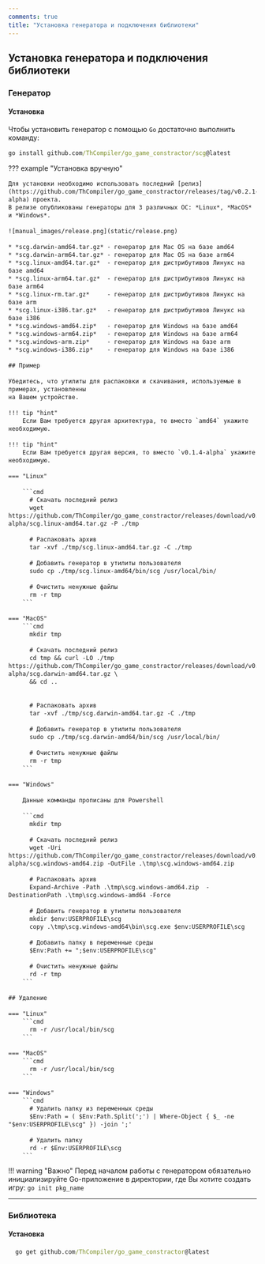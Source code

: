 ```yaml
---
comments: true
title: "Установка генератора и подключения библиотеки"
---
```


## Установка генератора и подключения библиотеки

### Генератор

#### Установка

Чтобы установить генератор с помощью `Go` достаточно выполнить команду:
```cmd
go install github.com/ThCompiler/go_game_constractor/scg@latest
```

??? example "Установка вручную"

    Для установки необходимо использовать последний [релиз](https://github.com/ThCompiler/go_game_constractor/releases/tag/v0.2.1-alpha) проекта.
    В релизе опубликованы генераторы для 3 различных ОС: *Linux*, *MacOS* и *Windows*.

    ![manual_images/release.png](static/release.png)

    * *scg.darwin-amd64.tar.gz* - генератор для Mac OS на базе amd64
    * *scg.darwin-arm64.tar.gz* - генератор для Mac OS на базе arm64
    * *scg.linux-amd64.tar.gz*  - генератор для дистрибутивов Линукс на базе amd64
    * *scg.linux-arm64.tar.gz*  - генератор для дистрибутивов Линукс на базе arm64
    * *scg.linux-rm.tar.gz*     - генератор для дистрибутивов Линукс на базе arm
    * *scg.linux-i386.tar.gz*   - генератор для дистрибутивов Линукс на базе i386
    * *scg.windows-amd64.zip*   - генератор для Windows на базе amd64
    * *scg.windows-arm64.zip*   - генератор для Windows на базе arm64
    * *scg.windows-arm.zip*     - генератор для Windows на базе arm
    * *scg.windows-i386.zip*    - генератор для Windows на базе i386

    ## Пример

    Убедитесь, что утилиты для распаковки и скачивания, используемые в примерах, установленны
    на Вашем устройстве.
    
    !!! tip "hint"
        Если Вам требуется другая архитектура, то вместо `amd64` укажите необходимую.
    
    !!! tip "hint"
        Если Вам требуется другая версия, то вместо `v0.1.4-alpha` укажите необходимую.

    === "Linux"

        ```cmd
          # Скачать последний релиз
          wget https://github.com/ThCompiler/go_game_constractor/releases/download/v0.2.1-alpha/scg.linux-amd64.tar.gz -P ./tmp
          
          # Распаковать архив
          tar -xvf ./tmp/scg.linux-amd64.tar.gz -C ./tmp
          
          # Добавить генератор в утилиты пользователя
          sudo cp ./tmp/scg.linux-amd64/bin/scg /usr/local/bin/
          
          # Очистить ненужные файлы
          rm -r tmp
        ```
    
    === "MacOS"
        ```cmd
          mkdir tmp
          
          # Скачать последний релиз
          cd tmp && curl -LO ./tmp https://github.com/ThCompiler/go_game_constractor/releases/download/v0.2.1-alpha/scg.darwin-amd64.tar.gz \
          && cd ..
        
          
          # Распаковать архив
          tar -xvf ./tmp/scg.darwin-amd64.tar.gz -C ./tmp
          
          # Добавить генератор в утилиты пользователя
          sudo cp ./tmp/scg.darwin-amd64/bin/scg /usr/local/bin/
          
          # Очистить ненужные файлы
          rm -r tmp
        ```

    === "Windows"
    
        Данные комманды прописаны для Powershell
        
        ```cmd
          mkdir tmp
          
          # Скачать последний релиз
          wget -Uri https://github.com/ThCompiler/go_game_constractor/releases/download/v0.2.1-alpha/scg.windows-amd64.zip -OutFile .\tmp\scg.windows-amd64.zip
          
          # Распаковать архив
          Expand-Archive -Path .\tmp\scg.windows-amd64.zip  -DestinationPath .\tmp\scg.windows-amd64 -Force
          
          # Добавить генератор в утилиты пользователя
          mkdir $env:USERPROFILE\scg
          copy .\tmp\scg.windows-amd64\bin\scg.exe $env:USERPROFILE\scg
          
          # Добавить папку в переменные среды
          $Env:Path += ";$env:USERPROFILE\scg"
          
          # Очистить ненужные файлы
          rd -r tmp
        ```
    
    ## Удаление
    
    === "Linux"
        ```cmd  
          rm -r /usr/local/bin/scg
        ```
    
    === "MacOS"
        ```cmd
          rm -r /usr/local/bin/scg
        ```
    
    === "Windows"
        ```cmd
          # Удалить папку из переменных среды
          $Env:Path = ( $Env:Path.Split(';') | Where-Object { $_ -ne "$env:USERPROFILE\scg" }) -join ';'
          
          # Удалить папку
          rd -r $Env:USERPROFILE\scg
        ```

!!! warning "Важно"
    Перед началом работы с генератором обязательно инициализируйте Go-приложение в директории, где Вы хотите создать игру:
    `go init pkg_name`


------------------------------------------------------------

### Библиотека

#### Установка
```cmd
  go get github.com/ThCompiler/go_game_constractor@latest
```
